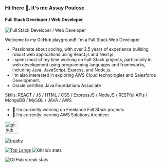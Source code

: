 ### Hi there 👋, It's me Assay Poulose
#### Full Stack Developer / Web Developer
![Full Stack Developer / Web Developer](https://img.freepik.com/premium-photo/banner-young-girl-using-laptop-coding-progr-digital-native-gen-alpha-design_655090-558253.jpg)

Welcome to my GitHub playground! I'm a Full Stack Web Developer
- Passionate about coding, with over 2.5 years of experience building robust web applications using React.js and Next.js. 
- I spent most of my time working on Full-Stack projects, particularly in web development using programming languages and frameworks, including Java, JavaScript, Express, and Node.js.
- I'm also interested in exploring AWS Cloud technologies and Salesforce Development.
- Oracle certified Java Foundations Associate

Skills: REACT / JS / HTML / CSS / ExpressJS / NodeJS / RESTful APIs / MongoDB / MySQL / JAVA / AWS 

- 🔭 I’m currently working on Freelance Full Stack projects 
- 🌱 I’m currently learning AWS Solutions Architect 




[<img src='https://cdn.jsdelivr.net/npm/simple-icons@3.0.1/icons/github.svg' alt='github' height='40'>](https://github.com/assaypoulose)  

[![trophy](https://github-profile-trophy.vercel.app/?username=assaypoulose)](https://github.com/ryo-ma/github-profile-trophy) 

[![Top Langs](https://github-readme-stats.vercel.app/api/top-langs/?username=assaypoulose)](https://github.com/anuraghazra/github-readme-stats) ![GitHub stats](https://github-readme-stats.vercel.app/api?username=assaypoulose&show_icons=true)  


![GitHub streak stats](https://streak-stats.demolab.com/?user=assaypoulose)  

